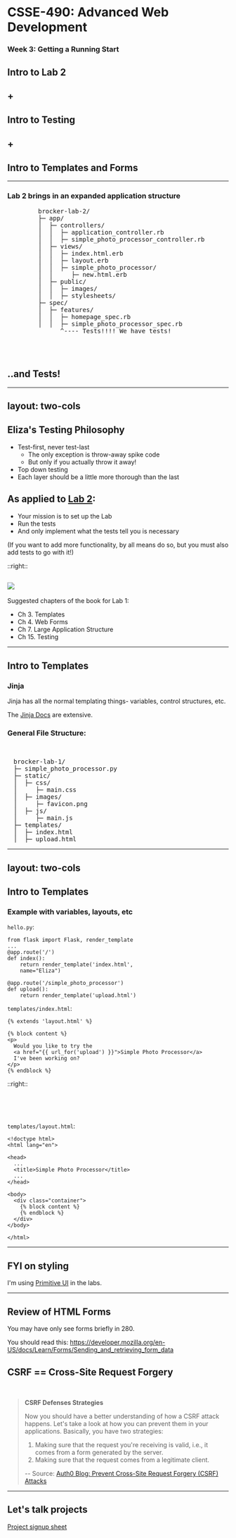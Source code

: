 # CSSE-490: Advanced Web Development
### Week 3: Getting a Running Start

## Intro to Lab 2
## +
## Intro to Testing
## +
## Intro to Templates and Forms


---

### Lab 2 brings in an expanded application structure

<pre style="margin-left: 5em;">
brocker-lab-2/
├─ app/
│  ├─ controllers/
│  │  ├─ application_controller.rb
│  │  ├─ simple_photo_processor_controller.rb
│  ├─ views/
│  │  ├─ index.html.erb
│  │  ├─ layout.erb
│  │  ├─ simple_photo_processor/
│  │     ├─ new.html.erb
│  ├─ public/
│  │  ├─ images/
│  │  ├─ stylesheets/
├─ spec/
│  ├─ features/
│  │  ├─ homepage_spec.rb
│  │  ├─ simple_photo_processor_spec.rb
      ^---- Tests!!!! We have tests!
</pre>


<br>
<br>

## ..and Tests!

---
layout: two-cols
---

## Eliza's Testing Philosophy

* Test-first, never test-last
  * The only exception is throw-away spike code
  * But only if you actually throw it away!
* Top down testing
* Each layer should be a little more thorough than the last

## As applied to [Lab 2](https://github.com/elizabrock/CSSE-490/blob/main/labs/lab-01-photo-processing-app.md):

* Your mission is to set up the Lab
* Run the tests
* And only implement what the tests tell you is necessary

(If you want to add more functionality, by all means do so, but you must also add tests to go with it!)

::right::

<a href='//sketchviz.com/@elizabrock/91fc6bc5e473e4067fd94261683bfe0b'><img src='https://sketchviz.com/@elizabrock/91fc6bc5e473e4067fd94261683bfe0b/d543ef6880bc12b36a83afe6b85a42301c2fccae.sketchy.png' style='max-width: 100%; max-height: 28em;'></a>
---

Suggested chapters of the book for Lab 1:

* Ch 3. Templates
* Ch 4. Web Forms
* Ch 7. Large Application Structure
* Ch 15. Testing

---

## Intro to Templates
### Jinja

Jinja has all the normal templating things- variables, control structures, etc.

The [Jinja Docs](https://jinja.palletsprojects.com/en/3.0.x/) are extensive.

### General File Structure:
<br>
<pre style="margin-left: 1em;">
brocker-lab-1/
├─ simple_photo_processor.py
├─ static/
│  ├─ css/
│     ├─ main.css
│  ├─ images/
│     ├─ favicon.png
│  ├─ js/
│     ├─ main.js
├─ templates/
│  ├─ index.html
│  ├─ upload.html
</pre>


---
layout: two-cols
---

## Intro to Templates

### Example with variables, layouts, etc

`hello.py`:
```
from flask import Flask, render_template
...
@app.route('/')
def index():
    return render_template('index.html',
    name="Eliza")

@app.route('/simple_photo_processor')
def upload():
    return render_template('upload.html')

```

`templates/index.html`:
```
{% extends 'layout.html' %}

{% block content %}
<p>
  Would you like to try the
  <a href="{{ url_for('upload') }}">Simple Photo Processor</a>
  I've been working on?
</p>
{% endblock %}

```

::right::

<br>
<br>
<br>

`templates/layout.html`:
```
<!doctype html>
<html lang="en">

<head>
  ...
  <title>Simple Photo Processor</title>
  ...
</head>

<body>
  <div class="container">
    {% block content %}
    {% endblock %}
  </div>
</body>

</html>
```

---

## FYI on styling

I'm using [Primitive UI](https://taniarascia.github.io/primitive/) in the labs.

---

## Review of HTML Forms

You may have only see forms briefly in 280.

You should read this: https://developer.mozilla.org/en-US/docs/Learn/Forms/Sending_and_retrieving_form_data


## CSRF == Cross-Site Request Forgery
<br>


> **CSRF Defenses Strategies**
>
> Now you should have a better understanding of how a CSRF attack happens. Let's take a look at how you can prevent them in your applications. Basically, you have two strategies:
>
> 1. Making sure that the request you're receiving is valid, i.e., it comes from a form generated by the server.
> 2. Making sure that the request comes from a legitimate client.
>
> -- Source: [Auth0 Blog: Prevent Cross-Site Request Forgery (CSRF) Attacks](https://auth0.com/blog/cross-site-request-forgery-csrf/)

---

## Let's talk projects


[Project signup sheet](https://docs.google.com/spreadsheets/d/17FoOmJk-xgyoKU9j8y0d_1qRmBEun5ZohD0vRO0hmB8/edit?usp=sharing)
